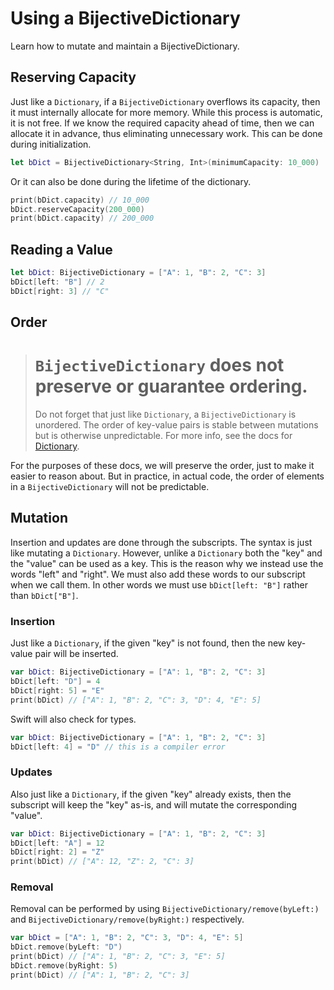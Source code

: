 # Using a BijectiveDictionary
Learn how to mutate and maintain a BijectiveDictionary.

## Reserving Capacity
Just like a `Dictionary`, if a ``BijectiveDictionary`` overflows its capacity, then it must internally allocate for more memory. While this process is automatic, it is not free. If we know the required capacity ahead of time, then we can allocate it in advance, thus eliminating unnecessary work. This can be done during initialization. 

```swift
let bDict = BijectiveDictionary<String, Int>(minimumCapacity: 10_000)
```

Or it can also be done during the lifetime of the dictionary. 

```swift
print(bDict.capacity) // 10_000
bDict.reserveCapacity(200_000)
print(bDict.capacity) // 200_000
```
## Reading a Value
```swift
let bDict: BijectiveDictionary = ["A": 1, "B": 2, "C": 3]
bDict[left: "B"] // 2
bDict[right: 3] // "C"
```

## Order
># `BijectiveDictionary` does not preserve or guarantee ordering. 
>Do not forget that just like `Dictionary`, a `BijectiveDictionary` is unordered. The order of key-value pairs is stable between mutations but is otherwise unpredictable. For more info, see the docs for [Dictionary](https://github.com/swiftlang/swift/blob/28c6cc105da2e917416002df3e0accfc2ad2d23f/stdlib/public/core/Dictionary.swift#L316).

For the purposes of these docs, we will preserve the order, just to make it easier to reason about. But in practice, in actual code, the order of elements in a `BijectiveDictionary` will not be predictable.

## Mutation
Insertion and updates are done through the subscripts. The syntax is just like mutating a `Dictionary`. However, unlike a `Dictionary` both the "key" and the "value" can be used as a key. This is the reason why we instead use the words "left" and "right". We must also add these words to our subscript when we call them. In other words we must use `bDict[left: "B"]` rather than `bDict["B"]`. 

### Insertion
Just like a `Dictionary`, if the given "key" is not found, then the new key-value pair will be inserted.

```swift
var bDict: BijectiveDictionary = ["A": 1, "B": 2, "C": 3]
bDict[left: "D"] = 4 
bDict[right: 5] = "E"
print(bDict) // ["A": 1, "B": 2, "C": 3, "D": 4, "E": 5]
```

Swift will also check for types. 
```swift
var bDict: BijectiveDictionary = ["A": 1, "B": 2, "C": 3]
bDict[left: 4] = "D" // this is a compiler error
```

### Updates
Also just like a `Dictionary`, if the given "key" already exists, then the subscript will keep the "key" as-is, and will mutate the corresponding "value". 

```swift
var bDict: BijectiveDictionary = ["A": 1, "B": 2, "C": 3]
bDict[left: "A"] = 12
bDict[right: 2] = "Z"
print(bDict) // ["A": 12, "Z": 2, "C": 3]
```


### Removal
Removal can be performed by using ``BijectiveDictionary/remove(byLeft:)`` and ``BijectiveDictionary/remove(byRight:)`` respectively. 

```swift
var bDict = ["A": 1, "B": 2, "C": 3, "D": 4, "E": 5]
bDict.remove(byLeft: "D")
print(bDict) // ["A": 1, "B": 2, "C": 3, "E": 5]
bDict.remove(byRight: 5)
print(bDict) // ["A": 1, "B": 2, "C": 3]
```


